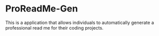 # ProReadMe-Gen
This is a application that allows individuals to automatically generate a professional read me for their coding projects.
